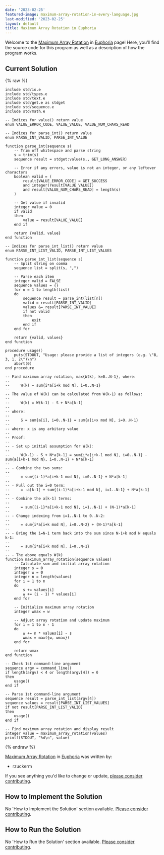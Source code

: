 ```yaml
---
date: '2023-02-25'
featured-image: maximum-array-rotation-in-every-language.jpg
last-modified: '2023-02-25'
layout: default
title: Maximum Array Rotation in Euphoria
---
```


Welcome to the [Maximum Array Rotation](https://sampleprograms.io/projects/maximum-array-rotation) in [Euphoria](https://sampleprograms.io/languages/euphoria) page! Here, you'll find the source code for this program as well as a description of how the program works.

## Current Solution

{% raw %}

```euphoria
include std/io.e
include std/types.e
include std/text.e
include std/get.e as stdget
include std/sequence.e
include std/math.e

-- Indices for value() return value
enum VALUE_ERROR_CODE, VALUE_VALUE, VALUE_NUM_CHARS_READ

-- Indices for parse_int() return value
enum PARSE_INT_VALID, PARSE_INT_VALUE

function parse_int(sequence s)
    -- Trim off whitespace and parse string
    s = trim(s)
    sequence result = stdget:value(s,, GET_LONG_ANSWER)

    -- Error if any errors, value is not an integer, or any leftover characters
    boolean valid = (
        result[VALUE_ERROR_CODE] = GET_SUCCESS
        and integer(result[VALUE_VALUE])
        and result[VALUE_NUM_CHARS_READ] = length(s)
    )

    -- Get value if invalid
    integer value = 0
    if valid
    then
        value = result[VALUE_VALUE]
    end if

    return {valid, value}
end function

-- Indices for parse_int_list() return value
enum PARSE_INT_LIST_VALID, PARSE_INT_LIST_VALUES

function parse_int_list(sequence s)
    -- Split string on comma
    sequence list = split(s, ",")

    -- Parse each item
    integer valid = FALSE
    sequence values = {}
    for n = 1 to length(list)
    do
        sequence result = parse_int(list[n])
        valid = result[PARSE_INT_VALID]
        values &= result[PARSE_INT_VALUE]
        if not valid
        then
            exit
        end if
    end for

    return {valid, values}
end function

procedure usage()
    puts(STDOUT, "Usage: please provide a list of integers (e.g. \"8, 3, 1, 2\")\n")
    abort(0)
end procedure

-- Find maximum array rotation, max{W(k), k=0..N-1}, where:
--
--     W(k) = sum{i*a[i+k mod N], i=0..N-1}
-- 
-- The value of W(k) can be calculated from W(k-1) as follows:
--
--     W(k) = W(k-1) - S + N*a[k-1]
--
-- where:
--
--     S = sum{a[i], i=0..N-1} = sum{a[i+x mod N], i=0..N-1}
--
-- where: x is any arbitary value
--
-- Proof:
--
-- - Set up initial assumption for W(k):
--
--     W(k-1) - S + N*a[k-1] = sum{i*a[i+k-1 mod N], i=0..N-1} - sum{a[i+k-1 mod N}, i=0..N-1} + N*a[k-1]
--
-- - Combine the two sums:
--
--     = sum{(i-1)*a[i+k-1 mod N], i=0..N-1} + N*a[k-1]
--
-- - Pull out the i=0 term:
--     = -a[k-1] + sum{(i-1)*a[i+k-1 mod N], i=1..N-1} + N*a[k-1]
--
-- - Combine the a[k-1] terms:
--
--     = sum{(i-1}*a[i+k-1 mod N], i=1..N-1) + (N-1)*a[k-1]
--
-- - Change indexing from i=1..N-1 to 0..N-2:
--
--     = sum{i*a[i+k mod N], i=0..N-2} + (N-1)*a[k-1]
--
-- - Bring the i=N-1 term back into the sum since N-1+k mod N equals k-1:
--
--     = sum{i*a[i+k mod N], i=0..N-1}
--
-- - The above equals W(k)
function maximum_array_rotation(sequence values)
    -- Calculate sum and initial array rotation
    integer s = 0
    integer w = 0
    integer n = length(values)
    for i = 1 to n
    do
        s += values[i]
        w += (i - 1) * values[i]
    end for

    -- Initialize maximum array rotation
    integer wmax = w

    -- Adjust array rotation and update maximum
    for i = 1 to n - 1
    do
        w += n * values[i] - s
        wmax = max({w, wmax})
    end for

    return wmax
end function

-- Check 1st command-line argument
sequence argv = command_line()
if length(argv) < 4 or length(argv[4]) = 0
then
    usage()
end if

-- Parse 1st command-line argument
sequence result = parse_int_list(argv[4])
sequence values = result[PARSE_INT_LIST_VALUES]
if not result[PARSE_INT_LIST_VALID]
then
    usage()
end if

-- Find maximum array rotation and display result
integer value = maximum_array_rotation(values)
printf(STDOUT, "%d\n", value)
```

{% endraw %}

[Maximum Array Rotation](https://sampleprograms.io/projects/maximum-array-rotation) in [Euphoria](https://sampleprograms.io/languages/euphoria) was written by:

- rzuckerm

If you see anything you'd like to change or update, [please consider contributing](https://github.com/TheRenegadeCoder/sample-programs).

## How to Implement the Solution

No 'How to Implement the Solution' section available. [Please consider contributing](https://github.com/TheRenegadeCoder/sample-programs-website).

## How to Run the Solution

No 'How to Run the Solution' section available. [Please consider contributing](https://github.com/TheRenegadeCoder/sample-programs-website).
